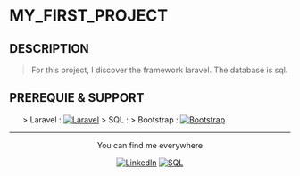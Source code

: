# MY_FIRST_PROJECT

## DESCRIPTION

> For this project, I discover the framework laravel. The database is sql.
## PREREQUIE & SUPPORT

<div>
<ul>
> Laravel : <a href="https://laravel.com/docs/5.5" target="_blank"><img src="https://img.shields.io/badge/Laravel-laravel.svg?&style=flat-square&logo=laravel&logoColor=red&color=white" alt="Laravel"></a>
> SQL : 
> Bootstrap : <a href="https://getbootstrap.com/docs/5.1/getting-started/introduction/" target="_blank"><img src="" alt="Bootstrap"></a>
</ul>
</div>
<div align="center">

---

You can find me everywhere

<a href="https://www.linkedin.com/in/mawul%C3%A9-toudoguin-54a0831a3/" target="_blank"><img src="https://img.shields.io/badge/LinkedIn-%230077B5.svg?&style=flat-square&logo=linkedin&logoColor=white" alt="LinkedIn"></a>
<a href="https://www.codecademy.com/learn/learn-sql" target="_blank"><img src="https://img.shields.io/badge/MySQL-mysql.svg?&style=flat-square&logo=mysql&color=blue" alt="SQL"></a>
</div>